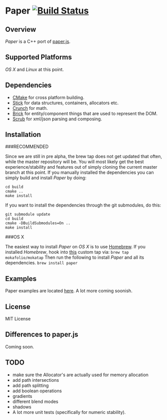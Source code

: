Paper [![Build Status](https://travis-ci.org/mokafolio/Paper.svg?branch=master)](https://travis-ci.org/mokafolio/Paper)
==========

Overview
----------

*Paper* is a C++ port of [paper.js](http://paperjs.org/).

Supported Platforms
----------
*OS X* and *Linux* at this point.

Dependencies
----------

- [CMake](https://cmake.org/) for cross platform building.
- [Stick](https://github.com/mokafolio/Stick) for data structures, containers, allocators etc.
- [Crunch](https://github.com/mokafolio/Crunch) for math.
- [Brick](https://github.com/mokafolio/Brick) for entity/component things that are used to represent the DOM.
- [Scrub](https://github.com/mokafolio/Scrub) for xml/json parsing and composing.


Installation
----------

###RECOMMENDED

Since we are still in pre alpha, the brew tap does not get updated that often, while the master repository will be.
You will most likely get the best experience/stability and features out of simply cloning the current master branch at this point.
If you manually installed the dependencies you can simply build and install *Paper* by doing:

```mkdir build  
cd build  
cmake ..  
make install
```

If you want to install the dependencies through the git submodules, do this:

```git submodule init  
git submodule update  
cd build  
cmake -DBuildSubmodules=On ..  
make install
```


###OS X

The easiest way to install *Paper* on *OS X* is to use [Homebrew](http://brew.sh/).
If you installed *Homebrew*, hook into [this](https://github.com/mokafolio/homebrew-mokatap) custom tap via:
`brew tap mokafolio/mokatap` 
Then run the following to install *Paper* and all its dependencies.
`brew install paper`

Examples
---------
Paper examples are located [here](https://github.com/mokafolio/PaperExamples). A lot more coming soonish.

License
----------
MIT License

Differences to paper.js
----------
Coming soon.

TODO
----------
- make sure the Allocator's are actually used for memory allocation
- add path intersections
- add path splitting
- add boolean operations
- gradients
- different blend modes
- shadows
- A lot more unit tests (specifically for numeric stability).

